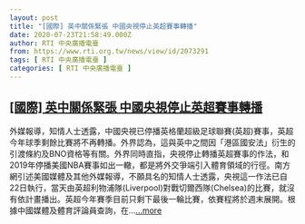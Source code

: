 ```yaml
---
layout: post
title: "[國際] 英中關係緊張 中國央視停止英超賽事轉播"
date: 2020-07-23T21:58:49.000Z
author: RTI 中央廣播電臺
from: https://www.rti.org.tw/news/view/id/2073291
tags: [ RTI 中央廣播電臺 ]
categories: [ RTI 中央廣播電臺 ]
---
```

<!--1595541529000-->
[[國際] 英中關係緊張 中國央視停止英超賽事轉播](https://www.rti.org.tw/news/view/id/2073291)
------

<div>
外媒報導，知情人士透露，中國央視已停播英格蘭超級足球聯賽(英超)賽事，英超今年球季剩餘比賽將不再轉播。外界認為，這與英中之間因「港區國安法」衍生的引渡條約及BNO資格等有關。外界同時直指，央視停止轉播英超賽事的作法，和2019年停播美國NBA賽事如出一轍，都是將外交爭端引入體育領域的行徑。南方網引述美國媒體及其他外媒報導，不願具名的知情人士透露，央視這一作法已自22日執行，當天由英超利物浦隊(Liverpool)對戰切爾西隊(Chelsea)的比賽，就沒有依計畫播出。英超今年賽季目前只剩下最後一輪比賽，依賽程將於週末展開。根據中國媒體及體育評論員查詢，在...<a target="_blank" href="https://www.rti.org.tw/news/view/id/2073291">...more</a>
</div>
